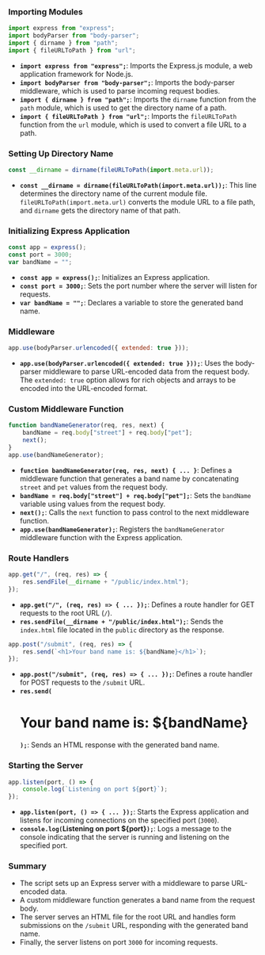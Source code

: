 ### Importing Modules

```javascript
import express from "express";
import bodyParser from "body-parser";
import { dirname } from "path";
import { fileURLToPath } from "url";
```
- **`import express from "express";`**: Imports the Express.js module, a web application framework for Node.js.
- **`import bodyParser from "body-parser";`**: Imports the body-parser middleware, which is used to parse incoming request bodies.
- **`import { dirname } from "path";`**: Imports the `dirname` function from the `path` module, which is used to get the directory name of a path.
- **`import { fileURLToPath } from "url";`**: Imports the `fileURLToPath` function from the `url` module, which is used to convert a file URL to a path.

### Setting Up Directory Name

```javascript
const __dirname = dirname(fileURLToPath(import.meta.url));
```
- **`const __dirname = dirname(fileURLToPath(import.meta.url));`**: This line determines the directory name of the current module file. `fileURLToPath(import.meta.url)` converts the module URL to a file path, and `dirname` gets the directory name of that path.

### Initializing Express Application

```javascript
const app = express();
const port = 3000;
var bandName = "";
```
- **`const app = express();`**: Initializes an Express application.
- **`const port = 3000;`**: Sets the port number where the server will listen for requests.
- **`var bandName = "";`**: Declares a variable to store the generated band name.

### Middleware

```javascript
app.use(bodyParser.urlencoded({ extended: true }));
```
- **`app.use(bodyParser.urlencoded({ extended: true }));`**: Uses the body-parser middleware to parse URL-encoded data from the request body. The `extended: true` option allows for rich objects and arrays to be encoded into the URL-encoded format.

### Custom Middleware Function

```javascript
function bandNameGenerator(req, res, next) {
    bandName = req.body["street"] + req.body["pet"];
    next();
}
app.use(bandNameGenerator);
```
- **`function bandNameGenerator(req, res, next) { ... }`**: Defines a middleware function that generates a band name by concatenating `street` and `pet` values from the request body.
- **`bandName = req.body["street"] + req.body["pet"];`**: Sets the `bandName` variable using values from the request body.
- **`next();`**: Calls the `next` function to pass control to the next middleware function.
- **`app.use(bandNameGenerator);`**: Registers the `bandNameGenerator` middleware function with the Express application.

### Route Handlers

```javascript
app.get("/", (req, res) => {
    res.sendFile(__dirname + "/public/index.html");
});
```
- **`app.get("/", (req, res) => { ... });`**: Defines a route handler for GET requests to the root URL (`/`).
- **`res.sendFile(__dirname + "/public/index.html");`**: Sends the `index.html` file located in the `public` directory as the response.

```javascript
app.post("/submit", (req, res) => {
    res.send(`<h1>Your band name is: ${bandName}</h1>`);
});
```
- **`app.post("/submit", (req, res) => { ... });`**: Defines a route handler for POST requests to the `/submit` URL.
- **`res.send(`<h1>Your band name is: ${bandName}</h1>`);`**: Sends an HTML response with the generated band name.

### Starting the Server

```javascript
app.listen(port, () => {
    console.log(`Listening on port ${port}`);
});
```
- **`app.listen(port, () => { ... });`**: Starts the Express application and listens for incoming connections on the specified port (`3000`).
- **`console.log(`Listening on port ${port}`);`**: Logs a message to the console indicating that the server is running and listening on the specified port.

### Summary
- The script sets up an Express server with a middleware to parse URL-encoded data.
- A custom middleware function generates a band name from the request body.
- The server serves an HTML file for the root URL and handles form submissions on the `/submit` URL, responding with the generated band name.
- Finally, the server listens on port `3000` for incoming requests.